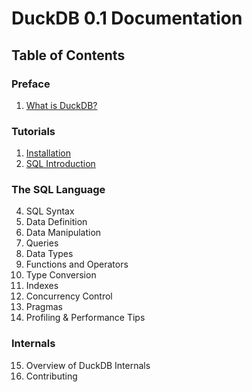 # DuckDB 0.1 Documentation

## Table of Contents
### Preface
1. [What is DuckDB?](preface/what-is-duckdb)
### Tutorials
1. [Installation](tutorials/installation)
2. [SQL Introduction](tutorials/sql)
### The SQL Language
4. SQL Syntax
5. Data Definition
6. Data Manipulation
7. Queries
8. Data Types
9. Functions and Operators
10. Type Conversion
11. Indexes
12. Concurrency Control
13. Pragmas
14. Profiling & Performance Tips
### Internals
15. Overview of DuckDB Internals
16. Contributing
